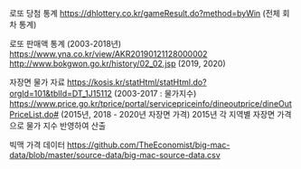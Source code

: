 로또 당첨 통계
https://dhlottery.co.kr/gameResult.do?method=byWin (전체 회차 통계)

로또 판매액 통계 (2003-2018년)
https://www.yna.co.kr/view/AKR20190121128000002
http://www.bokgwon.go.kr/history/02_02.jsp (2019, 2020)

자장면 물가 자료
https://kosis.kr/statHtml/statHtml.do?orgId=101&tblId=DT_1J15112 (2003-2017 : 물가지수)
https://www.price.go.kr/tprice/portal/servicepriceinfo/dineoutprice/dineOutPriceList.do# (2015년, 2018 - 2020년 자장면 가격)
2015년 각 지역별 자장면 가격으로 물가 지수 반영하여 산출

빅맥 가격 데이터
https://github.com/TheEconomist/big-mac-data/blob/master/source-data/big-mac-source-data.csv
